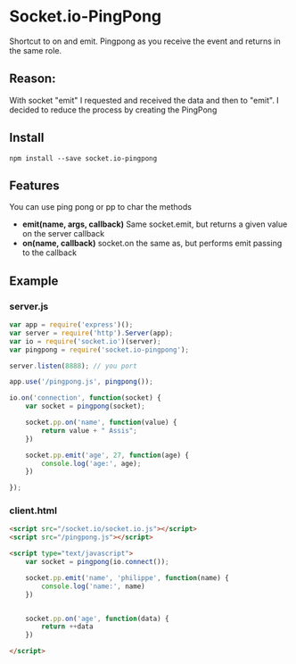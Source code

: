 # Socket.io-PingPong

Shortcut to on and emit. Pingpong as you receive the event and returns in the same role.

## Reason:

With socket "emit" I requested and received the data and then to "emit". I decided to reduce the process by creating the PingPong

## Install

`npm install --save socket.io-pingpong`

## Features

You can use ping pong or pp to char the methods

- **emit(name, args, callback)** Same socket.emit, but returns a given value on the server callback
- **on(name, callback)** socket.on the same as, but performs emit passing to the callback

## Example

### server.js

```javascript
var app = require('express')();
var server = require('http').Server(app);
var io = require('socket.io')(server);
var pingpong = require('socket.io-pingpong');

server.listen(8888); // you port

app.use('/pingpong.js', pingpong());

io.on('connection', function(socket) {
    var socket = pingpong(socket);

    socket.pp.on('name', function(value) {
        return value + " Assis";
    })

    socket.pp.emit('age', 27, function(age) {
        console.log('age:', age);
    })

});
```

### client.html

```html
<script src="/socket.io/socket.io.js"></script>
<script src="/pingpong.js"></script>

<script type="text/javascript">
    var socket = pingpong(io.connect());

    socket.pp.emit('name', 'philippe', function(name) {
        console.log('name:', name)
    })


    socket.pp.on('age', function(data) {
        return ++data
    })

</script>
```
